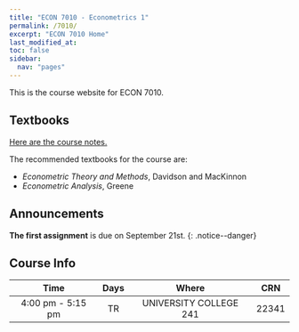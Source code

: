 ```yaml
---
title: "ECON 7010 - Econometrics 1"
permalink: /7010/
excerpt: "ECON 7010 Home"
last_modified_at:
toc: false
sidebar:
  nav: "pages"
---
```


This is the course website for ECON 7010.

## Textbooks
[Here are the course notes.](https://rtgodwin.com/econometrics1.pdf)

The recommended textbooks for the course are:

* *Econometric Theory and Methods*, Davidson and MacKinnon
* *Econometric Analysis*, Greene

## Announcements

**The first assignment** is due on September 21st.
{: .notice--danger}

## Course Info

| Time              | Days          | Where                  | CRN   |
| :---------------: | :-----------: | :--------------------: | :---: |
| 4:00 pm - 5:15 pm | TR            | UNIVERSITY COLLEGE 241 | 22341 |
